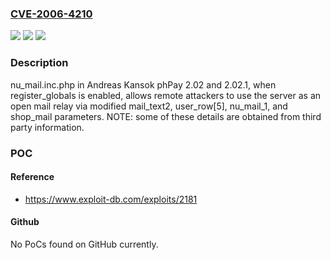 ### [CVE-2006-4210](https://cve.mitre.org/cgi-bin/cvename.cgi?name=CVE-2006-4210)
![](https://img.shields.io/static/v1?label=Product&message=n%2Fa&color=blue)
![](https://img.shields.io/static/v1?label=Version&message=n%2Fa&color=blue)
![](https://img.shields.io/static/v1?label=Vulnerability&message=n%2Fa&color=brighgreen)

### Description

nu_mail.inc.php in Andreas Kansok phPay 2.02 and 2.02.1, when register_globals is enabled, allows remote attackers to use the server as an open mail relay via modified mail_text2, user_row[5], nu_mail_1, and shop_mail parameters.  NOTE: some of these details are obtained from third party information.

### POC

#### Reference
- https://www.exploit-db.com/exploits/2181

#### Github
No PoCs found on GitHub currently.

